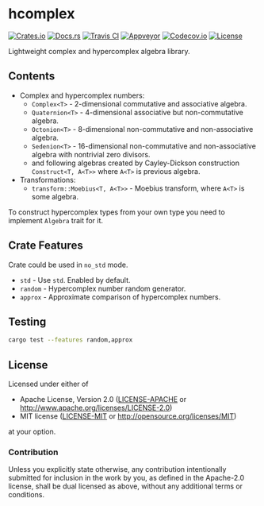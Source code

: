 # hcomplex

[![Crates.io][crates_badge]][crates]
[![Docs.rs][docs_badge]][docs]
[![Travis CI][travis_badge]][travis]
[![Appveyor][appveyor_badge]][appveyor]
[![Codecov.io][codecov_badge]][codecov]
[![License][license_badge]][license]

[crates_badge]: https://img.shields.io/crates/v/hcomplex.svg
[docs_badge]: https://docs.rs/hcomplex/badge.svg
[travis_badge]: https://api.travis-ci.org/agerasev/hcomplex.svg
[appveyor_badge]: https://ci.appveyor.com/api/projects/status/github/agerasev/hcomplex?branch=master&svg=true
[codecov_badge]: https://codecov.io/gh/agerasev/hcomplex/graphs/badge.svg
[license_badge]: https://img.shields.io/crates/l/hcomplex.svg

[crates]: https://crates.io/crates/hcomplex
[docs]: https://docs.rs/hcomplex
[travis]: https://travis-ci.org/agerasev/hcomplex
[appveyor]: https://ci.appveyor.com/project/agerasev/hcomplex
[codecov]: https://codecov.io/gh/agerasev/hcomplex
[license]: #license

Lightweight complex and hypercomplex algebra library.

## Contents

+ Complex and hypercomplex numbers:
  + `Complex<T>` - 2-dimensional commutative and associative algebra.
  + `Quaternion<T>` - 4-dimensional associative but non-commutative algebra.
  + `Octonion<T>` - 8-dimensional non-commutative and non-associative algebra.
  + `Sedenion<T>` - 16-dimensional non-commutative and non-associative algebra with nontrivial zero divisors.
  + and following algebras created by Cayley-Dickson construction `Construct<T, A<T>>` where `A<T>` is previous algebra.
+ Transformations:
  + `transform::Moebius<T, A<T>>` - Moebius transform, where `A<T>` is some algebra.

To construct hypercomplex types from your own type you need to implement `Algebra` trait for it.

## Crate Features

Crate could be used in `no_std` mode.

+ `std` - Use `std`. Enabled by default.
+ `random` - Hypercomplex number random generator.
+ `approx` - Approximate comparison of hypercomplex numbers.

## Testing

```bash
cargo test --features random,approx
```

## License

Licensed under either of

 * Apache License, Version 2.0 ([LICENSE-APACHE](LICENSE-APACHE) or http://www.apache.org/licenses/LICENSE-2.0)
 * MIT license ([LICENSE-MIT](LICENSE-MIT) or http://opensource.org/licenses/MIT)

at your option.

### Contribution

Unless you explicitly state otherwise, any contribution intentionally submitted
for inclusion in the work by you, as defined in the Apache-2.0 license, shall be dual licensed as above, without any
additional terms or conditions.
